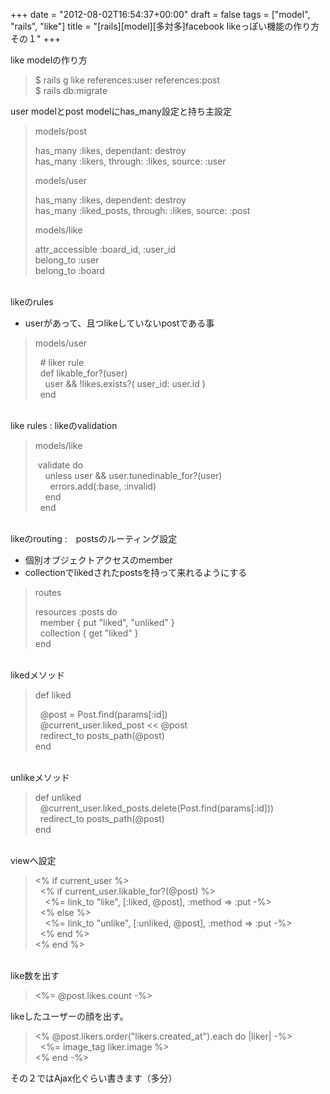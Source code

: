 +++
date = "2012-08-02T16:54:37+00:00"
draft = false
tags = ["model", "rails", "like"]
title = "[rails][model][多対多]facebook likeっぽい機能の作り方その１"
+++
<p>like modelの作り方</p>
<blockquote>
<p>$ rails g like references:user references:post<br>$ rails db:migrate&nbsp;</p>
</blockquote>
<p>user modelとpost modelにhas_many設定と持ち主設定</p>
<blockquote>
<p>models/post</p>
<p>has_many :likes, dependant: destroy<br>has_many :likers, through: :likes, source: :user</p>
<p>models/user</p>
<p>has_many :likes, dependent: destroy<br>has_many :liked_posts, through: :likes, source: :post</p>
<p>models/like</p>
<p>attr_accessible :board_id, :user_id<br>belong_to :user<br>belong_to :board</p>
</blockquote>
<p><br>likeのrules</p>
<ul><li>userがあって、且つlikeしていないpostである事</li>
</ul><blockquote>
<p>models/user</p>
<p>&nbsp; # liker rule<br>&nbsp; def likable_for?(user)<br>&nbsp; &nbsp; user &amp;&amp; !likes.exists?( user_id: user.id )&nbsp;<br>&nbsp; end</p>
</blockquote>
<p><br>like rules : likeのvalidation</p>
<blockquote>
<p>models/like</p>
<p>&nbsp;validate do<br>&nbsp; &nbsp; unless user &amp;&amp; user.tunedinable_for?(user)<br>&nbsp; &nbsp; &nbsp; errors.add(:base, :invalid)<br>&nbsp; &nbsp; end<br>&nbsp; end</p>
</blockquote>
<p><br>likeのrouting :　postsのルーティング設定</p>
<ul><li>個別オブジェクトアクセスのmember</li>
<li>collectionでlikedされたpostsを持って来れるようにする</li>
</ul><blockquote>
<p>routes</p>
<p>resources :posts do<br>&nbsp; member { put "liked", "unliked" }<br>&nbsp; collection { get "liked" }<br>end&nbsp;</p>
</blockquote>
<p><br>likedメソッド</p>
<blockquote>
<p>def liked</p>
<p>&nbsp; @post = Post.find(params[:id])<br>&nbsp; @current_user.liked_post &lt;&lt; @post<br>&nbsp; redirect_to posts_path(@post)<br>end</p>
</blockquote>

<p><br>unlikeメソッド</p>
<blockquote>
<p>def unliked<br>&nbsp; @current_user.liked_posts.delete(Post.find(params[:id]))<br>&nbsp; redirect_to posts_path(@post)<br>end</p>
</blockquote>
<p><br>viewへ設定</p>
<blockquote>
<p>&lt;% if current_user %&gt;<br>&nbsp; &lt;% if current_user.likable_for?(@post) %&gt;<br>&nbsp; &nbsp; &lt;%= link_to "like", [:liked, @post], :method =&gt; :put -%&gt;<br>&nbsp; &lt;% else %&gt;<br>&nbsp; &nbsp; &lt;%= link_to "unlike", [:unliked, @post], :method =&gt; :put -%&gt;<br>&nbsp; &lt;% end %&gt;<br>&lt;% end %&gt;&nbsp;</p>
</blockquote>
<p><br>like数を出す</p>
<blockquote>
<p>&lt;%= @post.likes.count -%&gt;</p>
</blockquote>

<p>likeしたユーザーの顔を出す。</p>
<blockquote>
<p>&lt;% @post.likers.order("likers.created_at").each do |liker| -%&gt;<br>&nbsp; &lt;%= image_tag liker.image %&gt;<br>&lt;% end -%&gt;&nbsp;</p>
</blockquote>

<p>その２ではAjax化ぐらい書きます（多分）</p>